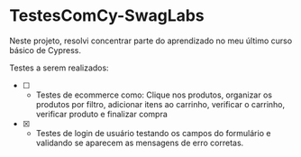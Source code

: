 # TestesComCy-SwagLabs
Neste projeto, resolvi concentrar parte do aprendizado no meu último curso básico de Cypress.

Testes a serem realizados:
- [ ] - Testes de ecommerce como: Clique nos produtos, organizar os produtos por filtro, adicionar itens ao carrinho, verificar o carrinho, verificar produto e finalizar compra
- [x] - Testes de login de usuário testando os campos do formulário e validando se aparecem as mensagens de erro corretas.
